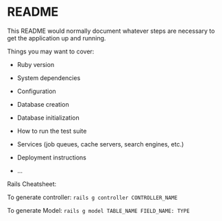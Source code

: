 # README

This README would normally document whatever steps are necessary to get the
application up and running.

Things you may want to cover:

* Ruby version

* System dependencies

* Configuration

* Database creation

* Database initialization

* How to run the test suite

* Services (job queues, cache servers, search engines, etc.)

* Deployment instructions

* ...


Rails Cheatsheet: 

To generate controller: 
  `rails g controller CONTROLLER_NAME`

To generate Model: 
  `rails g model TABLE_NAME FIELD_NAME: TYPE`